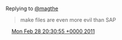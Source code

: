 Replying to [@magthe](https://twitter.com/magthe/status/42176048410001408)

> make files are even more evil than SAP

<img src="../../media/tweet.ico" width="12" /> [Mon Feb 28 20:30:55 +0000 2011](https://twitter.com/DromerDenker/status/42320867895676928)